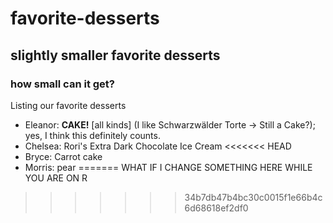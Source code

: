 # favorite-desserts
## slightly smaller favorite desserts
### how small can it get?
Listing our favorite desserts

- Eleanor: **CAKE!** [all kinds] (I like Schwarzwälder Torte -> Still a Cake?); yes, I think this definitely counts.
- Chelsea: Rori's Extra Dark Chocolate Ice Cream
<<<<<<< HEAD
- Bryce: Carrot cake
- Morris: pear
=======
WHAT IF I CHANGE SOMETHING HERE WHILE YOU ARE ON R
>>>>>>> 34b7db47b4bc30c0015f1e66b4c6d68618ef2df0
